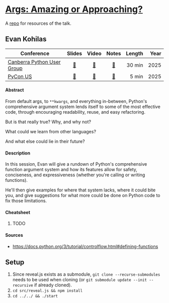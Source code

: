 # [Args: Amazing or Approaching?](https://ekohilas.github.io/args-amazing-or-approaching)

A [repo](https://github.com/ekohilas/args-amazing-or-approaching) for resources of the talk.

## Evan Kohilas

| Conference | Slides | Video | Notes | Length | Year |
|------------|:------:|:-----:|:-----:|-------:|-----:|
| [Canberra Python User Group](https://www.meetup.com/canberra-python-meetup-group/) | [🔗](https://ekohilas.github.io/args-amazing-or-approaching/canberra-python-2025) | [🔗](https://youtube.com/watch?v=xH2qPTn2ybk) | [🔗](https://www.meetup.com/canberra-python-meetup-group/events/305683255/?eventOrigin=home_next_event_you_are_hosting) | 30 min | 2025 |
| [PyCon US](https://us.pycon.org) | [🔗](https://ekohilas.github.io/args-amazing-or-approaching/pycon-us-2025-lightning) | [🔗](https://youtube.com/@ekohilas) | [🔗](https://us.pycon.org/2025) | 5 min | 2025 |


#### Abstract
From default args, to `**kwargs`, and everything in-between, Python's comprehensive argument system lends itself to some of the most effective code, through encouraging readability, reuse, and easy refactoring.

But is that really true? Why, and why not?

What could we learn from other languages?

And what else could lie in their future?  

#### Description
In this session, Evan will give a rundown of Python's comprehensive function argument system and how its features allow for safety, conciseness, and expressiveness (whether you're calling or writing functions).

He'll then give examples for where that system lacks, where it could bite you, and give suggestions for what more could be done on Python code to fix those limitations.

#### Cheatsheet
1. TODO

#### Sources
- https://docs.python.org/3/tutorial/controlflow.html#defining-functions

## Setup 
1. Since reveal.js exists as a submodule, `git clone --recurse-submodules` needs to be used when cloning (or `git submodule update --init --recursive` if already cloned).
2. `cd src/reveal.js && npm install`
3. `cd ../../ && ./start`
